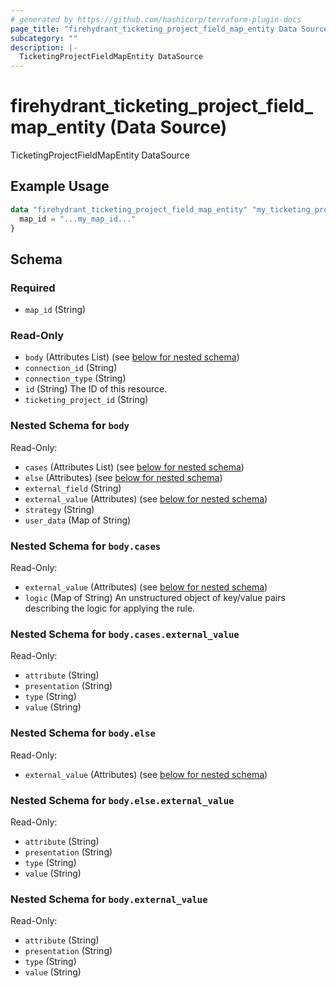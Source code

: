 ```yaml
---
# generated by https://github.com/hashicorp/terraform-plugin-docs
page_title: "firehydrant_ticketing_project_field_map_entity Data Source - terraform-provider-firehydrant"
subcategory: ""
description: |-
  TicketingProjectFieldMapEntity DataSource
---
```


# firehydrant_ticketing_project_field_map_entity (Data Source)

TicketingProjectFieldMapEntity DataSource

## Example Usage

```terraform
data "firehydrant_ticketing_project_field_map_entity" "my_ticketing_projectfieldmapentity" {
  map_id = "...my_map_id..."
}
```

<!-- schema generated by tfplugindocs -->
## Schema

### Required

- `map_id` (String)

### Read-Only

- `body` (Attributes List) (see [below for nested schema](#nestedatt--body))
- `connection_id` (String)
- `connection_type` (String)
- `id` (String) The ID of this resource.
- `ticketing_project_id` (String)

<a id="nestedatt--body"></a>
### Nested Schema for `body`

Read-Only:

- `cases` (Attributes List) (see [below for nested schema](#nestedatt--body--cases))
- `else` (Attributes) (see [below for nested schema](#nestedatt--body--else))
- `external_field` (String)
- `external_value` (Attributes) (see [below for nested schema](#nestedatt--body--external_value))
- `strategy` (String)
- `user_data` (Map of String)

<a id="nestedatt--body--cases"></a>
### Nested Schema for `body.cases`

Read-Only:

- `external_value` (Attributes) (see [below for nested schema](#nestedatt--body--cases--external_value))
- `logic` (Map of String) An unstructured object of key/value pairs describing the logic for applying the rule.

<a id="nestedatt--body--cases--external_value"></a>
### Nested Schema for `body.cases.external_value`

Read-Only:

- `attribute` (String)
- `presentation` (String)
- `type` (String)
- `value` (String)



<a id="nestedatt--body--else"></a>
### Nested Schema for `body.else`

Read-Only:

- `external_value` (Attributes) (see [below for nested schema](#nestedatt--body--else--external_value))

<a id="nestedatt--body--else--external_value"></a>
### Nested Schema for `body.else.external_value`

Read-Only:

- `attribute` (String)
- `presentation` (String)
- `type` (String)
- `value` (String)



<a id="nestedatt--body--external_value"></a>
### Nested Schema for `body.external_value`

Read-Only:

- `attribute` (String)
- `presentation` (String)
- `type` (String)
- `value` (String)

